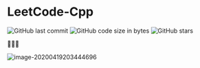 # LeetCode-Cpp

![GitHub last commit](https://img.shields.io/github/last-commit/MaoLongLong/LeetCode-Cpp)
![GitHub code size in bytes](https://img.shields.io/github/languages/code-size/MaoLongLong/LeetCode-Cpp)
![GitHub stars](https://img.shields.io/github/stars/MaoLongLong/LeetCode-Cpp?style=social)

🚀🚀🚀

![image-20200419203444696](C:\Users\MaoLongLong\.leetcode\images\image-20200419203444696.png)

